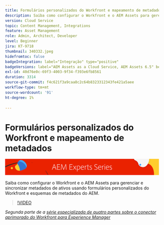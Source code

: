 ```yaml
---
title: Formulários personalizados do Workfront e mapeamento de metadados com o conector aprimorado Workfront para AEM
description: Saiba como configurar o Workfront e o AEM Assets para gerenciar e sincronizar metadados de ativos usando formulários personalizados do Workfront e esquemas de metadados do AEM.
version: Cloud Service
topic: Content Management, Integrations
feature: Asset Management
role: Admin, Architect, Developer
level: Beginner
jira: KT-9718
thumbnail: 340332.jpeg
hidefromtoc: false
badgeIntegration: label="Integração" type="positive"
badgeVersions: label="AEM Assets as a Cloud Service, AEM Assets 6.5" before-title="false"
exl-id: 40d76e0c-69f3-4003-9f34-f393e6fb8561
duration: 3314
source-git-commit: f4c621f3a9caa8c2c64b8323312343fe421a5aee
workflow-type: tm+mt
source-wordcount: '91'
ht-degree: 1%

---
```


# Formulários personalizados do Workfront e mapeamento de metadados

![Série para especialistas em AEM](./assets/banner.png)

Saiba como configurar o Workfront e o AEM Assets para gerenciar e sincronizar metadados de ativos usando formulários personalizados do Workfront e esquemas de metadados do AEM.

>[!VIDEO](https://video.tv.adobe.com/v/340332?quality=12&learn=on)

_Segunda parte de a [série especializada de quatro partes sobre o conector aprimorado do Workfront para Experience Manager](./overview.md)_

